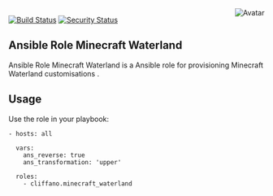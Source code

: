 <img align="right" src="https://raw.github.com/cliffano/ansible-role-minecraft-waterland/main/avatar.jpg" alt="Avatar"/>

[![Build Status](https://github.com/cliffano/ansible-role-minecraft-waterland/workflows/CI/badge.svg)](https://github.com/cliffano/ansible-role-minecraft-waterland/actions?query=workflow%3ACI)
[![Security Status](https://snyk.io/test/github/cliffano/ansible-role-minecraft-waterland/badge.svg)](https://snyk.io/test/github/cliffano/ansible-role-minecraft-waterland)
<br/>

Ansible Role Minecraft Waterland
--------------------------------

Ansible Role Minecraft Waterland is a Ansible role for provisioning Minecraft Waterland customisations .

Usage
-----

Use the role in your playbook:

    - hosts: all

      vars:
        ans_reverse: true
        ans_transformation: 'upper'

      roles:
        - cliffano.minecraft_waterland